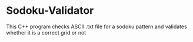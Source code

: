 # Sodoku-Validator
This C++ program checks ASCII .txt file for a sodoku pattern and validates whether it is a correct grid or not
